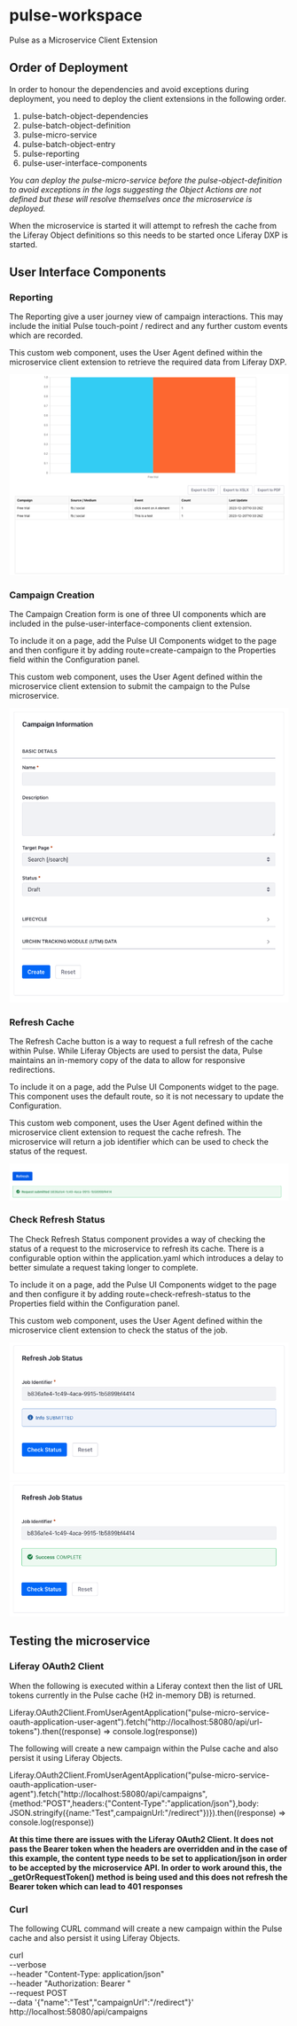 # pulse-workspace

Pulse as a Microservice Client Extension

## Order of Deployment

In order to honour the dependencies and avoid exceptions during deployment, you need to deploy the client extensions in the following order.

1. pulse-batch-object-dependencies
2. pulse-batch-object-definition
3. pulse-micro-service
4. pulse-batch-object-entry
5. pulse-reporting
6. pulse-user-interface-components

*You can deploy the pulse-micro-service before the pulse-object-definition to avoid exceptions in the logs suggesting the Object Actions are not defined but these will resolve themselves once the microservice is deployed.*

When the microservice is started it will attempt to refresh the cache from the Liferay Object definitions so this needs to be started once Liferay DXP is started.

## User Interface Components

### Reporting

The Reporting give a user journey view of campaign interactions. This may include the initial Pulse touch-point / redirect and any further custom events which are recorded.

This custom web component, uses the User Agent defined within the microservice client extension to retrieve the required data from Liferay DXP.

![Pulse Reporting](images/pulse-reporting.png)

### Campaign Creation

The Campaign Creation form is one of three UI components which are included in the pulse-user-interface-components client extension.

To include it on a page, add the Pulse UI Components widget to the page and then configure it by adding route=create-campaign to the Properties field within the Configuration panel.

This custom web component, uses the User Agent defined within the microservice client extension to submit the campaign to the Pulse microservice.

![Campaign Creation](images/create-campaign.png)

### Refresh Cache

The Refresh Cache button is a way to request a full refresh of the cache within Pulse. While Liferay Objects are used to persist the data, Pulse maintains an in-memory copy of the data to allow for responsive redirections.

To include it on a page, add the Pulse UI Components widget to the page. This component uses the default route, so it is not necessary to update the Configuration.

This custom web component, uses the User Agent defined within the microservice client extension to request the cache refresh. The microservice will return a job identifier which can be used to check the status of the request.

![Refresh Cache](images/refresh-cache.png)

### Check Refresh Status

The Check Refresh Status component provides a way of checking the status of a request to the microservice to refresh its cache. There is a configurable option within the application.yaml which introduces a delay to better simulate a request taking longer to complete.

To include it on a page, add the Pulse UI Components widget to the page and then configure it by adding route=check-refresh-status to the Properties field within the Configuration panel.

This custom web component, uses the User Agent defined within the microservice client extension to check the status of the job.

![Check Refresh Status - Submitted](images/refresh-status-check-submitted.png)
![Check Refresh Status - Complete](images/refresh-status-check-complete.png)

## Testing the microservice

### Liferay OAuth2 Client

When the following is executed within a Liferay context then the list of URL tokens currently in the Pulse cache (H2 in-memory DB) is returned.

Liferay.OAuth2Client.FromUserAgentApplication("pulse-micro-service-oauth-application-user-agent").fetch("http://localhost:58080/api/url-tokens").then((response) => console.log(response))

The following will create a new campaign within the Pulse cache and also persist it using Liferay Objects.

Liferay.OAuth2Client.FromUserAgentApplication("pulse-micro-service-oauth-application-user-agent").fetch("http://localhost:58080/api/campaigns", {method:"POST",headers:{"Content-Type":"application/json"},body: JSON.stringify({name:"Test",campaignUrl:"/redirect"})}).then((response) => console.log(response))

**At this time there are issues with the  Liferay OAuth2 Client. It does not pass the Bearer token when the headers are overridden and in the case of this example, the content type needs to be set to application/json in order to be accepted by the microservice API.
In order to work around this, the _getOrRequestToken() method is being used and this does not refresh the Bearer token which can lead to 401 responses**

### Curl

The following CURL command will create a new campaign within the Pulse cache and also persist it using Liferay Objects.

curl \
--verbose \
--header "Content-Type: application/json" \
--header "Authorization: Bearer <token>" \
--request POST \
--data '{"name":"Test","campaignUrl":"/redirect"}' \
http://localhost:58080/api/campaigns